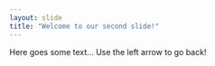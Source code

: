 ```yaml
---
layout: slide
title: "Welcome to our second slide!"
---
```

Here goes some text...
Use the left arrow to go back!
